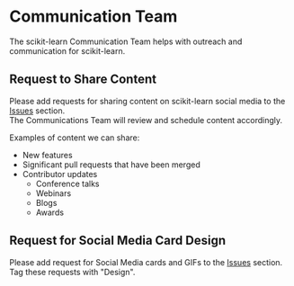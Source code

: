 # Communication Team
The scikit-learn Communication Team helps with outreach and communication for scikit-learn. 

## Request to Share Content
Please add requests for sharing content on scikit-learn social media to the [Issues](https://github.com/scikit-learn/communication/issues) section.      
The Communications Team will review and schedule content accordingly.

Examples of content we can share:
- New features
- Significant pull requests that have been merged
- Contributor updates
  - Conference talks
  - Webinars
  - Blogs
  - Awards

## Request for Social Media Card Design
Please add request for Social Media cards and GIFs to the [Issues](https://github.com/scikit-learn/communication/issues) section. 
Tag these requests with "Design".
